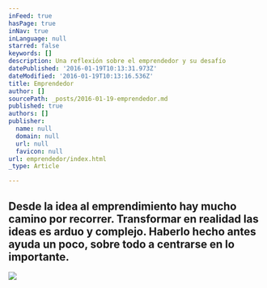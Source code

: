 ```yaml
---
inFeed: true
hasPage: true
inNav: true
inLanguage: null
starred: false
keywords: []
description: Una reflexión sobre el emprendedor y su desafío
datePublished: '2016-01-19T10:13:31.973Z'
dateModified: '2016-01-19T10:13:16.536Z'
title: Emprendedor
author: []
sourcePath: _posts/2016-01-19-emprendedor.md
published: true
authors: []
publisher:
  name: null
  domain: null
  url: null
  favicon: null
url: emprendedor/index.html
_type: Article

---
```

## Desde la idea al emprendimiento hay mucho camino por recorrer. Transformar en realidad las ideas es arduo y complejo. Haberlo hecho antes ayuda un poco, sobre todo a centrarse en lo importante.
![](https://s3-us-west-2.amazonaws.com/the-grid-img/p/cdd245fb452de60fda442c26338d52eba6a05809.png)